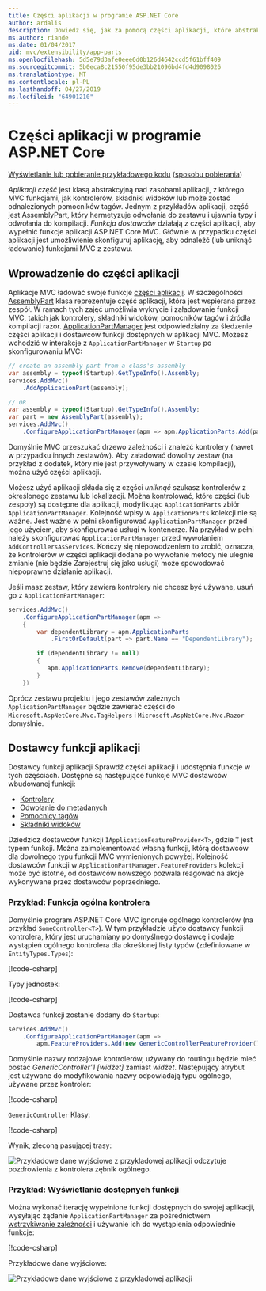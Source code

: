 ```yaml
---
title: Części aplikacji w programie ASP.NET Core
author: ardalis
description: Dowiedz się, jak za pomocą części aplikacji, które abstrakcje nad zasobami aplikacji, wykrywanie i uniknąć obciążania funkcji z zestawu.
ms.author: riande
ms.date: 01/04/2017
uid: mvc/extensibility/app-parts
ms.openlocfilehash: 5d5e79d3afe0eee6d0b126d4642ccd5f61bff409
ms.sourcegitcommit: 5b0eca8c21550f95de3bb21096bd4fd4d9098026
ms.translationtype: MT
ms.contentlocale: pl-PL
ms.lasthandoff: 04/27/2019
ms.locfileid: "64901210"
---
```

# <a name="application-parts-in-aspnet-core"></a>Części aplikacji w programie ASP.NET Core

[Wyświetlanie lub pobieranie przykładowego kodu](https://github.com/aspnet/AspNetCore.Docs/tree/master/aspnetcore/mvc/advanced/app-parts/sample) ([sposobu pobierania](xref:index#how-to-download-a-sample))

*Aplikacji część* jest klasą abstrakcyjną nad zasobami aplikacji, z którego MVC funkcjami, jak kontrolerów, składniki widoków lub może zostać odnalezionych pomocników tagów. Jednym z przykładów aplikacji, część jest AssemblyPart, który hermetyzuje odwołania do zestawu i ujawnia typy i odwołania do kompilacji. *Funkcja dostawców* działają z części aplikacji, aby wypełnić funkcje aplikacji ASP.NET Core MVC. Głównie w przypadku części aplikacji jest umożliwienie skonfiguruj aplikację, aby odnaleźć (lub uniknąć ładowanie) funkcjami MVC z zestawu.

## <a name="introducing-application-parts"></a>Wprowadzenie do części aplikacji

Aplikacje MVC ładować swoje funkcje [części aplikacji](/dotnet/api/microsoft.aspnetcore.mvc.applicationparts.applicationpart). W szczególności [AssemblyPart](/dotnet/api/microsoft.aspnetcore.mvc.applicationparts.assemblypart#Microsoft_AspNetCore_Mvc_ApplicationParts_AssemblyPart) klasa reprezentuje część aplikacji, która jest wspierana przez zespół. W ramach tych zajęć umożliwia wykrycie i załadowanie funkcji MVC, takich jak kontrolery, składniki widoków, pomocników tagów i źródła kompilacji razor. [ApplicationPartManager](/dotnet/api/microsoft.aspnetcore.mvc.applicationparts.applicationpartmanager) jest odpowiedzialny za śledzenie części aplikacji i dostawców funkcji dostępnych w aplikacji MVC. Możesz wchodzić w interakcje z `ApplicationPartManager` w `Startup` po skonfigurowaniu MVC:

```csharp
// create an assembly part from a class's assembly
var assembly = typeof(Startup).GetTypeInfo().Assembly;
services.AddMvc()
    .AddApplicationPart(assembly);

// OR
var assembly = typeof(Startup).GetTypeInfo().Assembly;
var part = new AssemblyPart(assembly);
services.AddMvc()
    .ConfigureApplicationPartManager(apm => apm.ApplicationParts.Add(part));
```

Domyślnie MVC przeszukać drzewo zależności i znaleźć kontrolery (nawet w przypadku innych zestawów). Aby załadować dowolny zestaw (na przykład z dodatek, który nie jest przywoływany w czasie kompilacji), można użyć części aplikacji.

Możesz użyć aplikacji składa się z części *uniknąć* szukasz kontrolerów z określonego zestawu lub lokalizacji. Można kontrolować, które części (lub zespoły) są dostępne dla aplikacji, modyfikując `ApplicationParts` zbiór `ApplicationPartManager`. Kolejność wpisy w `ApplicationParts` kolekcji nie są ważne. Jest ważne w pełni skonfigurować `ApplicationPartManager` przed jego użyciem, aby skonfigurować usługi w kontenerze. Na przykład w pełni należy skonfigurować `ApplicationPartManager` przed wywołaniem `AddControllersAsServices`. Kończy się niepowodzeniem to zrobić, oznacza, że kontrolerów w części aplikacji dodane po wywołanie metody nie ulegnie zmianie (nie będzie Zarejestruj się jako usługi) może spowodować niepoprawne działanie aplikacji.

Jeśli masz zestaw, który zawiera kontrolery nie chcesz być używane, usuń go z `ApplicationPartManager`:

```csharp
services.AddMvc()
    .ConfigureApplicationPartManager(apm =>
    {
        var dependentLibrary = apm.ApplicationParts
            .FirstOrDefault(part => part.Name == "DependentLibrary");

        if (dependentLibrary != null)
        {
           apm.ApplicationParts.Remove(dependentLibrary);
        }
    })
```

Oprócz zestawu projektu i jego zestawów zależnych `ApplicationPartManager` będzie zawierać części do `Microsoft.AspNetCore.Mvc.TagHelpers` i `Microsoft.AspNetCore.Mvc.Razor` domyślnie.

## <a name="application-feature-providers"></a>Dostawcy funkcji aplikacji

Dostawcy funkcji aplikacji Sprawdź części aplikacji i udostępnia funkcje w tych częściach. Dostępne są następujące funkcje MVC dostawców wbudowanej funkcji:

* [Kontrolery](/dotnet/api/microsoft.aspnetcore.mvc.controllers.controllerfeatureprovider)
* [Odwołanie do metadanych](/dotnet/api/microsoft.aspnetcore.mvc.razor.compilation.metadatareferencefeatureprovider)
* [Pomocnicy tagów](/dotnet/api/microsoft.aspnetcore.mvc.razor.taghelpers.taghelperfeatureprovider)
* [Składniki widoków](/dotnet/api/microsoft.aspnetcore.mvc.viewcomponents.viewcomponentfeatureprovider)

Dziedzicz dostawców funkcji `IApplicationFeatureProvider<T>`, gdzie `T` jest typem funkcji. Można zaimplementować własną funkcji, którą dostawców dla dowolnego typu funkcji MVC wymienionych powyżej. Kolejność dostawców funkcji w `ApplicationPartManager.FeatureProviders` kolekcji może być istotne, od dostawców nowszego pozwala reagować na akcje wykonywane przez dostawców poprzedniego.

### <a name="sample-generic-controller-feature"></a>Przykład: Funkcja ogólna kontrolera

Domyślnie program ASP.NET Core MVC ignoruje ogólnego kontrolerów (na przykład `SomeController<T>`). W tym przykładzie użyto dostawcy funkcji kontrolera, który jest uruchamiany po domyślnego dostawcę i dodaje wystąpień ogólnego kontrolera dla określonej listy typów (zdefiniowane w `EntityTypes.Types`):

[!code-csharp[](./app-parts/sample/AppPartsSample/GenericControllerFeatureProvider.cs?highlight=13&range=18-36)]

Typy jednostek:

[!code-csharp[](./app-parts/sample/AppPartsSample/Model/EntityTypes.cs?range=6-16)]

Dostawca funkcji zostanie dodany do `Startup`:

```csharp
services.AddMvc()
    .ConfigureApplicationPartManager(apm => 
        apm.FeatureProviders.Add(new GenericControllerFeatureProvider()));
```

Domyślnie nazwy rodzajowe kontrolerów, używany do routingu będzie mieć postać *GenericController'1 [widżet]* zamiast *widżet*. Następujący atrybut jest używane do modyfikowania nazwy odpowiadają typu ogólnego, używane przez kontroler:

[!code-csharp[](./app-parts/sample/AppPartsSample/GenericControllerNameConvention.cs)]

`GenericController` Klasy:

[!code-csharp[](./app-parts/sample/AppPartsSample/GenericController.cs?highlight=5-6)]

Wynik, zleconą pasującej trasy:

![Przykładowe dane wyjściowe z przykładowej aplikacji odczytuje pozdrowienia z kontrolera zębnik ogólnego.](app-parts/_static/generic-controller.png)

### <a name="sample-display-available-features"></a>Przykład: Wyświetlanie dostępnych funkcji

Można wykonać iterację wypełnione funkcji dostępnych do swojej aplikacji, wysyłając żądanie `ApplicationPartManager` za pośrednictwem [wstrzykiwanie zależności](../../fundamentals/dependency-injection.md) i używanie ich do wystąpienia odpowiednie funkcje:

[!code-csharp[](./app-parts/sample/AppPartsSample/Controllers/FeaturesController.cs?highlight=16,25-27)]

Przykładowe dane wyjściowe:

![Przykładowe dane wyjściowe z przykładowej aplikacji](app-parts/_static/available-features.png)
